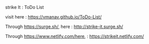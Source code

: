 strike It : ToDo List 

visit here : https://vmanav.github.io/ToDo-List/

Through https://surge.sh/, here : http://strike-it.surge.sh/

Through https://www.netlify.com/here, : https://strikeit.netlify.com/